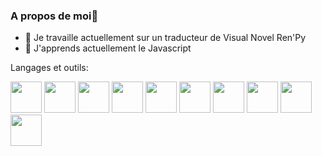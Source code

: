 ### A propos de moi👋
- 🔭 Je travaille actuellement sur un traducteur de Visual Novel Ren'Py
- 🌱 J'apprends actuellement le Javascript

Langages et outils:

<img width="50px" src="https://cdn.jsdelivr.net/gh/devicons/devicon@latest/icons/python/python-original-wordmark.svg" />  
<img width="50px" src="https://cdn.jsdelivr.net/gh/devicons/devicon@latest/icons/renpy/renpy-original.svg" />
<img width="50px" src="https://cdn.jsdelivr.net/gh/devicons/devicon@latest/icons/json/json-original.svg" />
<img width="50px" src="https://cdn.jsdelivr.net/gh/devicons/devicon@latest/icons/javascript/javascript-original.svg" />
<img width="50px" src="https://cdn.jsdelivr.net/gh/devicons/devicon@latest/icons/nodejs/nodejs-original-wordmark.svg" />
<img width="50px" src="https://cdn.jsdelivr.net/gh/devicons/devicon@latest/icons/npm/npm-original-wordmark.svg" />
<img width="50px" src="https://cdn.jsdelivr.net/gh/devicons/devicon@latest/icons/discordjs/discordjs-original-wordmark.svg" />
<img width="50px" src="https://cdn.jsdelivr.net/gh/devicons/devicon@latest/icons/vscode/vscode-original-wordmark.svg" />
<img width="50px" src="https://cdn.jsdelivr.net/gh/devicons/devicon@latest/icons/git/git-original-wordmark.svg" />
<img width="50px" src="https://cdn.jsdelivr.net/gh/devicons/devicon@latest/icons/github/github-original-wordmark.svg" />
